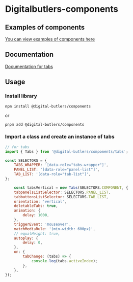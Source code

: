 # Digitalbutlers-components

## Examples of components

[You can view examples of components here](https://webflow-start-kit.webflow.io/)

## Documentation

[Documentation for tabs](https://github.com/DigitalButlersOrganization/DB-digitalbutlers-components/blob/master/src/lib/components/tabs/README.md)

## Usage

### Install library


```
npm install @digital-butlers/components
```

or

```
pnpm add @digital-butlers/components
```

### Import a class and create an instance of tabs


```javascript
// for tabs
import { Tabs } from '@digital-butlers/components/tabs';

const SELECTORS = {
	TABS_WRAPPER: '[data-role="tabs-wrapper"]',
	PANEL_LIST: '[data-role="panel-list"]',
	TAB_LIST: '[data-role="tab-list"]',
};

	const tabsVertical = new Tabs(SELECTORS.COMPONENT, {
	tabpanelsListSelector: SELECTORS.PANEL_LIST,
	tabbuttonsListSelector: SELECTORS.TAB_LIST,
	orientation: 'vertical',
	deletableTabs: true,
	animation: {
		delay: 1000,
	},
	triggerEvent: 'mouseover',
	matchMediaRule: '(min-width: 600px)',
	// equalHeight: true,
	autoplay: {
		delay: 0,
	},
	on: {
		tabChange: (tabs) => {
			console.log(tabs.activeIndex);
		},
	},
});
```
